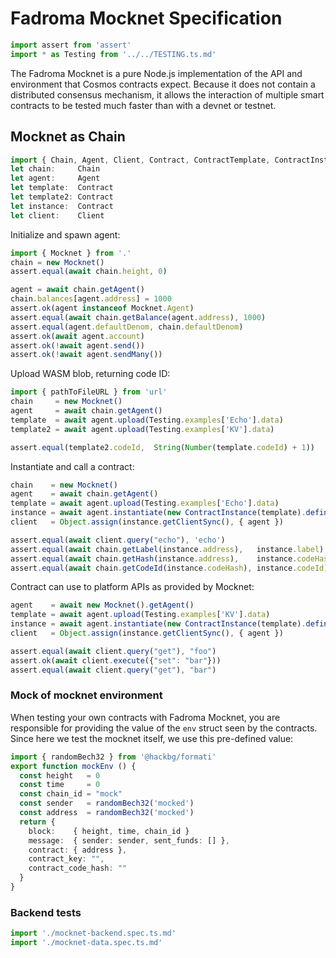 # Fadroma Mocknet Specification

```typescript
import assert from 'assert'
import * as Testing from '../../TESTING.ts.md'
```

The Fadroma Mocknet is a pure Node.js implementation of the API and environment
that Cosmos contracts expect. Because it does not contain a distributed consensus
mechanism, it allows the interaction of multiple smart contracts to be tested
much faster than with a devnet or testnet.

## Mocknet as Chain

```typescript
import { Chain, Agent, Client, Contract, ContractTemplate, ContractInstance } from '@fadroma/client'
let chain:     Chain
let agent:     Agent
let template:  Contract
let template2: Contract
let instance:  Contract
let client:    Client
```

Initialize and spawn agent:

```typescript
import { Mocknet } from '.'
chain = new Mocknet()
assert.equal(await chain.height, 0)

agent = await chain.getAgent()
chain.balances[agent.address] = 1000
assert.ok(agent instanceof Mocknet.Agent)
assert.equal(await chain.getBalance(agent.address), 1000)
assert.equal(agent.defaultDenom, chain.defaultDenom)
assert.ok(await agent.account)
assert.ok(!await agent.send())
assert.ok(!await agent.sendMany())
```

Upload WASM blob, returning code ID:

```typescript
import { pathToFileURL } from 'url'
chain     = new Mocknet()
agent     = await chain.getAgent()
template  = await agent.upload(Testing.examples['Echo'].data)
template2 = await agent.upload(Testing.examples['KV'].data)

assert.equal(template2.codeId,  String(Number(template.codeId) + 1))
```

Instantiate and call a contract:

```typescript
chain    = new Mocknet()
agent    = await chain.getAgent()
template = await agent.upload(Testing.examples['Echo'].data)
instance = await agent.instantiate(new ContractInstance(template).define({ label: 'test', initMsg: { fail: false } }))
client   = Object.assign(instance.getClientSync(), { agent })

assert.equal(await client.query("echo"), 'echo')
assert.equal(await chain.getLabel(instance.address),   instance.label)
assert.equal(await chain.getHash(instance.address),    instance.codeHash)
assert.equal(await chain.getCodeId(instance.codeHash), instance.codeId)
```

Contract can use to platform APIs as provided by Mocknet:

```typescript
agent    = await new Mocknet().getAgent()
template = await agent.upload(Testing.examples['KV'].data)
instance = await agent.instantiate(new ContractInstance(template).define({ label: 'test', initMsg: { value: "foo" } }))
client   = Object.assign(instance.getClientSync(), { agent })

assert.equal(await client.query("get"), "foo")
assert.ok(await client.execute({"set": "bar"}))
assert.equal(await client.query("get"), "bar")
```

### Mock of mocknet environment

When testing your own contracts with Fadroma Mocknet, you are responsible
for providing the value of the `env` struct seen by the contracts.
Since here we test the mocknet itself, we use this pre-defined value:

```typescript
import { randomBech32 } from '@hackbg/formati'
export function mockEnv () {
  const height   = 0
  const time     = 0
  const chain_id = "mock"
  const sender   = randomBech32('mocked')
  const address  = randomBech32('mocked')
  return {
    block:    { height, time, chain_id }
    message:  { sender: sender, sent_funds: [] },
    contract: { address },
    contract_key: "",
    contract_code_hash: ""
  }
}
```

### Backend tests

```typescript
import './mocknet-backend.spec.ts.md'
import './mocknet-data.spec.ts.md'
```
